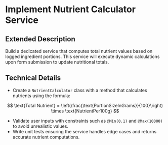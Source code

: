 # Implement Nutrient Calculator Service

## Extended Description
Build a dedicated service that computes total nutrient values based on logged ingredient portions. This service will execute dynamic calculations upon form submission to update nutritional totals.

## Technical Details
- Create a `NutrientCalculator` class with a method that calculates nutrients using the formula:

$$
\text{Total Nutrient} = \left(\frac{\text{PortionSizeInGrams}}{100}\right) \times \text{NutrientPer100g}
$$

- Validate user inputs with constraints such as `@Min(0.1)` and `@Max(10000)` to avoid unrealistic values.
- Write unit tests ensuring the service handles edge cases and returns accurate nutrient computations.